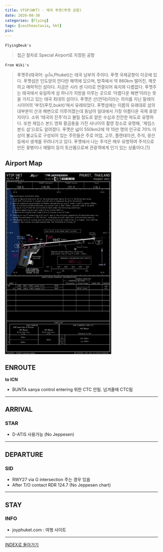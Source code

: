 ```yaml
---
title: VTSP(HKT) - 태국 푸켓(푸켓 공항)
date: 2020-08-30
categories: [Flying]
tags: [southeastasia, hkt]
pin:
---
```


`FlyingDeuk's`
>접근 절차로 Special Airport로 지정된 공항

`From Wiki's`
>푸껫주(태국어: ภูเก็ต,Phuket)는 태국 남부의 주이다. 푸껫 국제공항이 이곳에 있다.
푸껫섬은 인도양의 안다만 해역에 있으며, 방콕에서 약 860km 떨어진, 깨끗하고 매력적인 섬이다. 지금은 사라 센 다리로 연결되어 육지와 다름없다. 푸껫주는 태국에서 유일하게 섬 하나가 지방을 이루는 곳으로 ‘아름다운 해변’이라는 뜻을 가지고 있는 태국 최대의 섬이다. 푸껫은 산(언덕)이라는 의미를 지닌 말레이시아어의 ‘부킷(푸킷,bukit)’에서 유래되었다. 푸껫섬에는 이름의 유래대로 섬의 대부분이 산과 해변으로 이루어졌는데 동남아 일대에서 가장 아름다운 국제 휴양지이다. 소위 ‘태국의 진주’라고 불릴 정도로 얕은 수심과 잔잔한 파도로 유명하다. 또한 제임스 본드 영화 황금총을 가진 사나이의 촬영 장소로 유명해, '제임스 본드 섬'으로도 알려졌다. 푸껫은 넓이 550km2에 약 15만 명의 인구로 70% 이상이 불교도로 구성되어 있는 주민들은 주로 어업, 고무, 플렌테이션, 주석, 광산 등에서 생계를 꾸려나가고 있다. 푸껫에서 나는 주석은 매우 유명하여 주석으로 만든 꽃병이나 재떨이 등이 토산품으로써 관광객에게 인기 있는 상품이다.[1]

## Airport Map
![hkt](/img/flying/airport/hkt_ap.jpg)

## ENROUTE
**to ICN**
- BUNTA sanya control entering 위한 CTC 안됨. 넘겨줄때 CTC됨

-------

## ARRIVAL
### STAR
- D-ATIS 사용가능 (No Jeppesen)

-------

## DEPARTURE
### SID
- RWY27 via G intersection 주는 경우 있음
- After T/O contact RDR 124.7 (No Jeppesen chart)

----

## STAY
### INFO
- joyphuket.com : 여행 사이트

----

[INDEX로 돌아가기](/posts/SouthEastAsia/)
